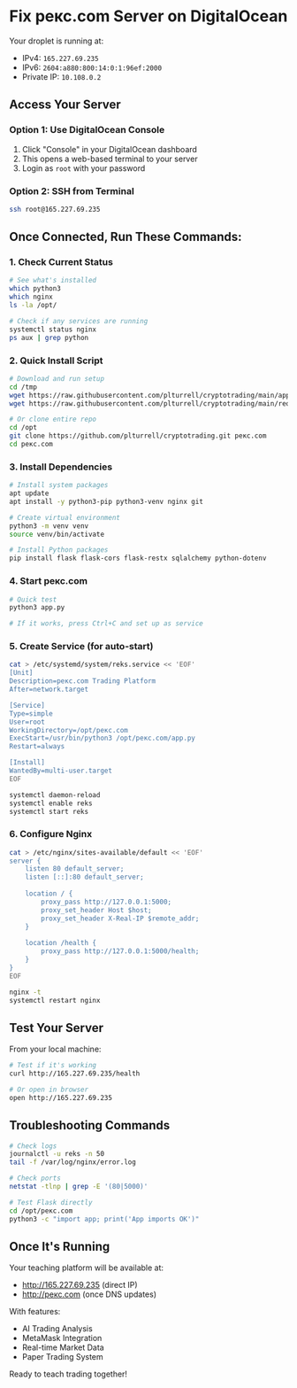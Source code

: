 # Fix рекс.com Server on DigitalOcean

Your droplet is running at:
- IPv4: `165.227.69.235`
- IPv6: `2604:a880:800:14:0:1:96ef:2000`
- Private IP: `10.108.0.2`

## Access Your Server

### Option 1: Use DigitalOcean Console
1. Click "Console" in your DigitalOcean dashboard
2. This opens a web-based terminal to your server
3. Login as `root` with your password

### Option 2: SSH from Terminal
```bash
ssh root@165.227.69.235
```

## Once Connected, Run These Commands:

### 1. Check Current Status
```bash
# See what's installed
which python3
which nginx
ls -la /opt/

# Check if any services are running
systemctl status nginx
ps aux | grep python
```

### 2. Quick Install Script
```bash
# Download and run setup
cd /tmp
wget https://raw.githubusercontent.com/plturrell/cryptotrading/main/app.py
wget https://raw.githubusercontent.com/plturrell/cryptotrading/main/requirements.txt

# Or clone entire repo
cd /opt
git clone https://github.com/plturrell/cryptotrading.git рекс.com
cd рекс.com
```

### 3. Install Dependencies
```bash
# Install system packages
apt update
apt install -y python3-pip python3-venv nginx git

# Create virtual environment
python3 -m venv venv
source venv/bin/activate

# Install Python packages
pip install flask flask-cors flask-restx sqlalchemy python-dotenv
```

### 4. Start рекс.com
```bash
# Quick test
python3 app.py

# If it works, press Ctrl+C and set up as service
```

### 5. Create Service (for auto-start)
```bash
cat > /etc/systemd/system/reks.service << 'EOF'
[Unit]
Description=рекс.com Trading Platform
After=network.target

[Service]
Type=simple
User=root
WorkingDirectory=/opt/рекс.com
ExecStart=/usr/bin/python3 /opt/рекс.com/app.py
Restart=always

[Install]
WantedBy=multi-user.target
EOF

systemctl daemon-reload
systemctl enable reks
systemctl start reks
```

### 6. Configure Nginx
```bash
cat > /etc/nginx/sites-available/default << 'EOF'
server {
    listen 80 default_server;
    listen [::]:80 default_server;
    
    location / {
        proxy_pass http://127.0.0.1:5000;
        proxy_set_header Host $host;
        proxy_set_header X-Real-IP $remote_addr;
    }
    
    location /health {
        proxy_pass http://127.0.0.1:5000/health;
    }
}
EOF

nginx -t
systemctl restart nginx
```

## Test Your Server

From your local machine:
```bash
# Test if it's working
curl http://165.227.69.235/health

# Or open in browser
open http://165.227.69.235
```

## Troubleshooting Commands

```bash
# Check logs
journalctl -u reks -n 50
tail -f /var/log/nginx/error.log

# Check ports
netstat -tlnp | grep -E '(80|5000)'

# Test Flask directly
cd /opt/рекс.com
python3 -c "import app; print('App imports OK')"
```

## Once It's Running

Your teaching platform will be available at:
- http://165.227.69.235 (direct IP)
- http://рекс.com (once DNS updates)

With features:
- AI Trading Analysis
- MetaMask Integration  
- Real-time Market Data
- Paper Trading System

Ready to teach trading together!